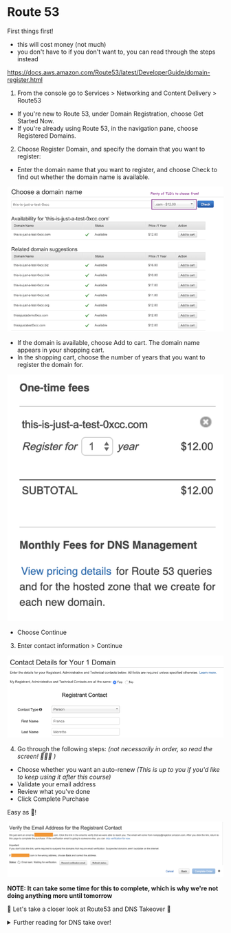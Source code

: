 # Route 53
First things first!
- this will cost money (not much)
- you don't have to if you don't want to, you can read through the steps instead

https://docs.aws.amazon.com/Route53/latest/DeveloperGuide/domain-register.html

1. From the console go to Services > Networking and Content Delivery > Route53
  - If you're new to Route 53, under Domain Registration, choose Get Started Now.
  - If you're already using Route 53, in the navigation pane, choose Registered Domains.

2. Choose Register Domain, and specify the domain that you want to register:
  - Enter the domain name that you want to register, and choose Check to find out whether the domain name is available.

  ![Search Domain](images/search-domain.png)

  - If the domain is available, choose Add to cart. The domain name appears in your shopping cart.
  - In the shopping cart, choose the number of years that you want to register the domain for.

  ![Domain Years](images/duration-domain.png)


  - Choose Continue

3. Enter contact information > Continue

  ![Contact Details](images/domain-contact-information.png)


4. Go through the following steps:
*(not necessarily in order, so read the screen! 👩🏽‍💻 )*
  - Choose whether you want an auto-renew *(This is up to you if you'd like to keep using it after this course)*
  - Validate your email address
  - Review what you've done
  - Click Complete Purchase

  Easy as 🥧!

  ![Email Verification](images/verify-email-domain.png)


__NOTE: It can take some time for this to complete, which is why we're not doing anything more until tomorrow__

🛑 Let's take a closer look at Route53 and DNS Takeover 🛑


<details><summary>Further reading for DNS take over!</summary><p>
These are things that helped me understand the topic further, hope they help you too.

[Basics (beginner friendly-ish)](https://0xpatrik.com/subdomain-takeover-basics/)

[Subdomain takeover](https://www.hackerone.com/blog/Guide-Subdomain-Takeovers)

[NS takeover](https://0xpatrik.com/subdomain-takeover-ns/)

[Detailed write-up](https://thehackerblog.com/the-orphaned-internet-taking-over-120k-domains-via-a-dns-vulnerability-in-aws-google-cloud-rackspace-and-digital-ocean/)

</p></details>